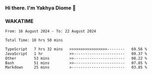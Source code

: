 ### Hi there. I'm Yakhya Diome 👋

### WAKATIME
<!--START_SECTION:waka-->

```txt
From: 16 August 2024 - To: 22 August 2024

Total Time: 10 hrs 50 mins

TypeScript   7 hrs 32 mins   >>>>>>>>>>>>>>>>>--------   69.56 %
JavaScript   1 hr            >>-----------------------   09.37 %
Other        53 mins         >>-----------------------   08.22 %
Bash         51 mins         >>-----------------------   07.85 %
Markdown     25 mins         >------------------------   03.85 %
```

<!--END_SECTION:waka-->
